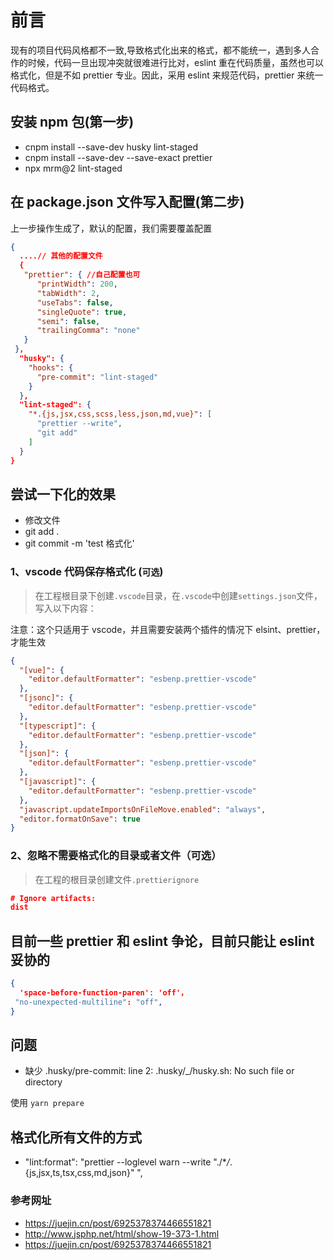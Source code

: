 

# 前言

现有的项目代码风格都不一致,导致格式化出来的格式，都不能统一，遇到多人合作的时候，代码一旦出现冲突就很难进行比对，eslint 重在代码质量，虽然也可以格式化，但是不如 prettier 专业。因此，采用 eslint 来规范代码，prettier 来统一代码格式。

## 安装 npm 包(第一步)

- cnpm install --save-dev husky lint-staged
- cnpm install --save-dev --save-exact prettier
- npx mrm@2 lint-staged

## 在 package.json 文件写入配置(第二步)

上一步操作生成了，默认的配置，我们需要覆盖配置

```json
{
  ....// 其他的配置文件
  {
   "prettier": { //自己配置也可
      "printWidth": 200,
      "tabWidth": 2,
      "useTabs": false,
      "singleQuote": true,
      "semi": false,
      "trailingComma": "none"
   }
 },
  "husky": {
    "hooks": {
      "pre-commit": "lint-staged"
    }
  },
  "lint-staged": {
    "*.{js,jsx,css,scss,less,json,md,vue}": [
      "prettier --write",
      "git add"
    ]
  }
}
```

## 尝试一下化的效果

- 修改文件
- git add .
- git commit -m 'test 格式化'

### 1、vscode 代码保存格式化 (`可选`)

> 在工程根目录下创建`.vscode`目录，在`.vscode`中创建`settings.json`文件，写入以下内容：

注意：这个只适用于 vscode，并且需要安装两个插件的情况下 elsint、prettier，才能生效

```json
{
  "[vue]": {
    "editor.defaultFormatter": "esbenp.prettier-vscode"
  },
  "[jsonc]": {
    "editor.defaultFormatter": "esbenp.prettier-vscode"
  },
  "[typescript]": {
    "editor.defaultFormatter": "esbenp.prettier-vscode"
  },
  "[json]": {
    "editor.defaultFormatter": "esbenp.prettier-vscode"
  },
  "[javascript]": {
    "editor.defaultFormatter": "esbenp.prettier-vscode"
  },
  "javascript.updateImportsOnFileMove.enabled": "always",
  "editor.formatOnSave": true
}
```

### 2、忽略不需要格式化的目录或者文件（可选）

> 在工程的根目录创建文件`.prettierignore`

```json
# Ignore artifacts:
dist
```

## 目前一些 prettier 和 eslint 争论，目前只能让 eslint 妥协的

```json
{
  'space-before-function-paren': 'off'，
 "no-unexpected-multiline": "off",
}
```

## 问题

- 缺少 .husky/pre-commit: line 2: .husky/\_/husky.sh: No such file or directory

使用 `yarn prepare`

## 格式化所有文件的方式

- "lint:format": "prettier --loglevel warn --write \"./\*_/_.{js,jsx,ts,tsx,css,md,json}\" ",

### 参考网址

- <https://juejin.cn/post/6925378374466551821>
- <http://www.jsphp.net/html/show-19-373-1.html>
- <https://juejin.cn/post/6925378374466551821>
